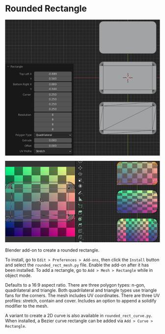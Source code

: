 # Rounded Rectangle

![Screen Capture 1](screenCap1.png)

![Screen Capture 2](screenCap2.png)

Blender add-on to create a rounded rectangle.

To install, go to `Edit > Preferences > Add-ons`, then click the `Install` button and select the `rounded_rect_mesh.py` file. Enable the add-on after it has been installed. To add a rectangle, go to `Add > Mesh > Rectangle` while in object mode.

Defaults to a 16:9 aspect ratio. There are three polygon types: n-gon, quadrilateral and triangle. Both quadrilateral and triangle types use triangle fans for the corners. The mesh includes UV coordinates. There are three UV profiles: stretch, contain and cover. Includes an option to append a solidify modifier to the mesh.

A variant to create a 2D curve is also available in `rounded_rect_curve.py`. When installed, a Bezier curve rectangle can be added via `Add > Curve > Rectangle`.